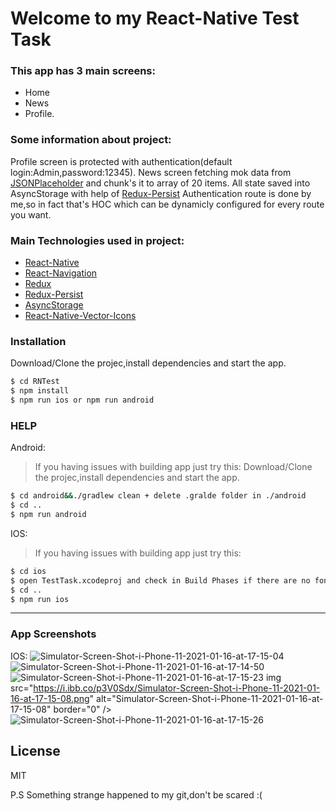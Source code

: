 # Welcome to my React-Native Test Task

### This app has 3 main screens:
* Home
* News
* Profile.

### Some information about project:
Profile screen is protected with authentication(default login:Admin,password:12345).
News screen fetching mok data from [JSONPlaceholder](https://jsonplaceholder.typicode.com) and chunk's it to array of 20 items.
All state saved into AsyncStorage with help of [Redux-Persist](https://github.com/rt2zz/redux-persist#readme)
Authentication route is done by me,so in fact that's HOC which can be dynamicly configured for every route you want.

### Main Technologies used in project:
* [React-Native](https://github.com/facebook/react-native)
* [React-Navigation](https://github.com/react-navigation/react-navigation)
* [Redux](https://github.com/reduxjs/redux)
* [Redux-Persist](https://github.com/rt2zz/redux-persist)
* [AsyncStorage](https://github.com/react-native-async-storage/async-storage)
* [React-Native-Vector-Icons](https://github.com/oblador/react-native-vector-icons)

### Installation
Download/Clone the projec,install dependencies and start the app.
```sh
$ cd RNTest
$ npm install
$ npm run ios or npm run android
```

### HELP
 Android:
 > If you having issues with building app just try this:
 Download/Clone the projec,install dependencies and start the app.
```sh
$ cd android&&./gradlew clean + delete .gralde folder in ./android
$ cd ..
$ npm run android 
```
 IOS:
 > If you having issues with building app just try this:
  ```sh
$ cd ios
$ open TestTask.xcodeproj and check in Build Phases if there are no fonts files in Copy Bundle Resources dropdown
$ cd ..
$ npm run ios
```
----
### App Screenshots 
IOS:
<img src="https://i.ibb.co/82Sn3c5/Simulator-Screen-Shot-i-Phone-11-2021-01-16-at-17-15-04.png" alt="Simulator-Screen-Shot-i-Phone-11-2021-01-16-at-17-15-04" border="0" />
<img src="https://i.ibb.co/QfN6nXW/Simulator-Screen-Shot-i-Phone-11-2021-01-16-at-17-14-50.png" alt="Simulator-Screen-Shot-i-Phone-11-2021-01-16-at-17-14-50" border="0" />
<img src="https://i.ibb.co/1Zw8sPV/Simulator-Screen-Shot-i-Phone-11-2021-01-16-at-17-15-23.png" alt="Simulator-Screen-Shot-i-Phone-11-2021-01-16-at-17-15-23" border="0" />
img src="https://i.ibb.co/p3V0Sdx/Simulator-Screen-Shot-i-Phone-11-2021-01-16-at-17-15-08.png" alt="Simulator-Screen-Shot-i-Phone-11-2021-01-16-at-17-15-08" border="0" />
<img src="https://i.ibb.co/CwZhS53/Simulator-Screen-Shot-i-Phone-11-2021-01-16-at-17-15-26.png" alt="Simulator-Screen-Shot-i-Phone-11-2021-01-16-at-17-15-26" border="0" />

License
----

MIT

P.S Something strange happened to my git,don't be scared :(

